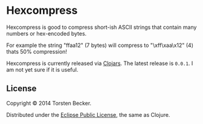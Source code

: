 

# Hexcompress

Hexcompress is good to compress short-ish ASCII strings
that contain many numbers or hex-encoded bytes.

For example the string "ffaa12" (7 bytes) will compress to "\xff\xaa\x12" (4) thats 50% compression!

Hexcompress is currently released via [Clojars](https://clojars.org/hexcompress). The latest release is `0.0.1`.  I am not yet sure if it is useful.


## License

Copyright © 2014 Torsten Becker.

Distributed under the [Eclipse Public License](http://www.eclipse.org/legal/epl-v10.html), the same as Clojure.
